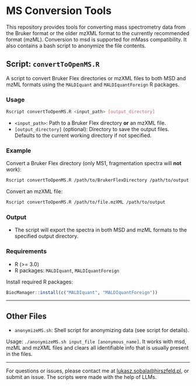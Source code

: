 # MS Conversion Tools

This repository provides tools for converting mass spectrometry data from the Bruker format or the older mzXML format to the currently recommended format (mzML). Conversion to msd is supported for mMass compatibility. It also contains a bash script to anonymize the file contents.

## Script: `convertToOpenMS.R`

A script to convert Bruker Flex directories or mzXML files to both MSD and mzML formats using the `MALDIquant` and `MALDIquantForeign` R packages.

### Usage

```sh
Rscript convertToOpenMS.R <input_path> [output_directory]
```

- `<input_path>`: Path to a Bruker Flex directory **or** an mzXML file.
- `[output_directory]` (optional): Directory to save the output files. Defaults to the current working directory if not specified.

### Example

Convert a Bruker Flex directory (only MS1, fragmentation spectra will **not** work):

```sh
Rscript convertToOpenMS.R /path/to/BrukerFlexDirectory /path/to/output
```

Convert an mzXML file:

```sh
Rscript convertToOpenMS.R /path/to/file.mzXML /path/to/output
```

### Output

- The script will export the spectra in both MSD and mzML formats to the specified output directory.

### Requirements

- R (>= 3.0)
- R packages: `MALDIquant`, `MALDIquantForeign`

Install required R packages:

```r
BiocManager::install(c("MALDIquant", "MALDIquantForeign"))
```

---

## Other Files

- `anonymizeMS.sh`: Shell script for anonymizing data (see script for details).

Usage: `./anonymizeMS.sh input_file [anonymous_name]`. It works with msd, mzML and mzXML files and clears all identifiable info that is usually present in the files.

---

For questions or issues, please contact me at lukasz.sobala@hirszfeld.pl, or submit an issue.
The scripts were made with the help of LLMs.
